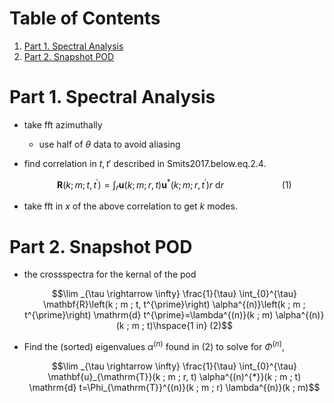 
# Table of Contents

1.  [Part 1. Spectral Analysis](#orge09aee3)
2.  [Part 2. Snapshot POD](#orgb77e51a)



<a id="orge09aee3"></a>

# Part 1. Spectral Analysis

-   take fft azimuthally
    -   use half of $\theta$ data to avoid aliasing
-   find correlation in $t,t'$ described in Smits2017.below.eq.2.4.
    
    $$\mathbf{R}\left(k ; m ; t, t^{\prime}\right)=\int_{r} \mathbf{u}(k ; m ; r, t) \mathbf{u}^{*}\left(k ; m ; r, t^{\prime}\right) r \mathrm{~d} r \hspace{1in} (1)$$
-   take fft in $x$ of the above correlation to get $k$ modes.


<a id="orgb77e51a"></a>

# Part 2. Snapshot POD

-   the crossspectra for the kernal of the pod
    
    $$\lim _{\tau \rightarrow \infty} \frac{1}{\tau} \int_{0}^{\tau} \mathbf{R}\left(k ; m ; t, t^{\prime}\right) \alpha^{(n)}\left(k ; m ; t^{\prime}\right) \mathrm{d} t^{\prime}=\lambda^{(n)}(k ; m) \alpha^{(n)}(k ; m ; t)\hspace{1 in} (2)$$

-   Find the (sorted) eigenvalues $\alpha^{(n)}$ found in (2) to solve for $\Phi^{(n)}$,
    
    $$\lim _{\tau \rightarrow \infty} \frac{1}{\tau} \int_{0}^{\tau} \mathbf{u}_{\mathrm{T}}(k ; m ; r, t) \alpha^{(n)^{*}}(k ; m ; t) \mathrm{d} t=\Phi_{\mathrm{T}}^{(n)}(k ; m ; r) \lambda^{(n)}(k ; m)$$

